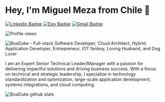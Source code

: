 # Hey, I'm Miguel Meza from Chile :wave:

[![Linkedin Badge](https://img.shields.io/badge/-Linkedin-blue?style=flat-square&logo=Linkedin&logoColor=white&link=https://www.linkedin.com/in/boadude/)](https://www.linkedin.com/in/boaduke/)
[![Dev Badge](https://img.shields.io/badge/-DEV.to-black?style=flat-square&logo=dev.to&logoColor=white&link=https://dev.to/boadude)](https://dev.to/boadude) 
[![Gmail Badge](https://img.shields.io/badge/-Gmail-c14438?style=flat-square&logo=Gmail&logoColor=white&link=mailto:miguel@dukes.dev)](mailto:miguel@dukes.dev)

![Profile views](https://gpvc.arturio.dev/boadude)

<img src="https://raw.githubusercontent.com/boadude/boadude/master/gh-header-v2.png" alt="BoaDuke - Full-stack Software Developer, Cloud Architect, Hybrid Application Developer, Entrepreneur, IOT fanboy, Loving Husband, and Dog Lover">


I am an Expert Senior Technical Leader/Manager with a passion for delivering impactful solutions and driving business success. With a focus on technical and strategic leadership, I specialize in technology standardization and optimization, large-scale application development, systems integrations, and cloud computing.

![BoaDuke github stats](https://github-readme-stats.vercel.app/api?username=boadude&count_private=true&show_icons=true)
